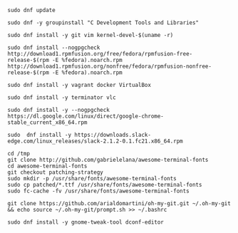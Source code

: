`sudo dnf update`


`sudo dnf -y groupinstall "C Development Tools and Libraries"`

`sudo dnf install -y git vim kernel-devel-$(uname -r)`

```
sudo dnf install --nogpgcheck http://download1.rpmfusion.org/free/fedora/rpmfusion-free-release-$(rpm -E %fedora).noarch.rpm http://download1.rpmfusion.org/nonfree/fedora/rpmfusion-nonfree-release-$(rpm -E %fedora).noarch.rpm
```

`sudo dnf install -y vagrant docker VirtualBox`

`sudo dnf install -y terminator vlc`

`sudo dnf install -y --nogpgcheck https://dl.google.com/linux/direct/google-chrome-stable_current_x86_64.rpm`

`sudo  dnf install -y https://downloads.slack-edge.com/linux_releases/slack-2.1.2-0.1.fc21.x86_64.rpm`


```
cd /tmp
git clone http://github.com/gabrielelana/awesome-terminal-fonts
cd awesome-terminal-fonts
git checkout patching-strategy
sudo mkdir -p /usr/share/fonts/awesome-terminal-fonts
sudo cp patched/*.ttf /usr/share/fonts/awesome-terminal-fonts
sudo fc-cache -fv /usr/share/fonts/awesome-terminal-fonts
```

`git clone https://github.com/arialdomartini/oh-my-git.git ~/.oh-my-git && echo source ~/.oh-my-git/prompt.sh >> ~/.bashrc`



`sudo dnf install -y gnome-tweak-tool dconf-editor`
